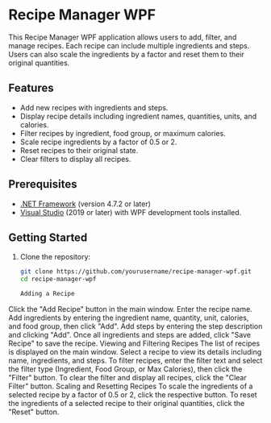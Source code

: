 # Recipe Manager WPF

This Recipe Manager WPF application allows users to add, filter, and manage recipes. Each recipe can include multiple ingredients and steps. Users can also scale the ingredients by a factor and reset them to their original quantities.

## Features

- Add new recipes with ingredients and steps.
- Display recipe details including ingredient names, quantities, units, and calories.
- Filter recipes by ingredient, food group, or maximum calories.
- Scale recipe ingredients by a factor of 0.5 or 2.
- Reset recipes to their original state.
- Clear filters to display all recipes.

## Prerequisites

- [.NET Framework](https://dotnet.microsoft.com/download/dotnet-framework) (version 4.7.2 or later)
- [Visual Studio](https://visualstudio.microsoft.com/) (2019 or later) with WPF development tools installed.

## Getting Started

1. Clone the repository:
   ```bash
   git clone https://github.com/yourusername/recipe-manager-wpf.git
   cd recipe-manager-wpf

   Adding a Recipe
Click the "Add Recipe" button in the main window.
Enter the recipe name.
Add ingredients by entering the ingredient name, quantity, unit, calories, and food group, then click "Add".
Add steps by entering the step description and clicking "Add".
Once all ingredients and steps are added, click "Save Recipe" to save the recipe.
Viewing and Filtering Recipes
The list of recipes is displayed on the main window.
Select a recipe to view its details including name, ingredients, and steps.
To filter recipes, enter the filter text and select the filter type (Ingredient, Food Group, or Max Calories), then click the "Filter" button.
To clear the filter and display all recipes, click the "Clear Filter" button.
Scaling and Resetting Recipes
To scale the ingredients of a selected recipe by a factor of 0.5 or 2, click the respective button.
To reset the ingredients of a selected recipe to their original quantities, click the "Reset" button.
